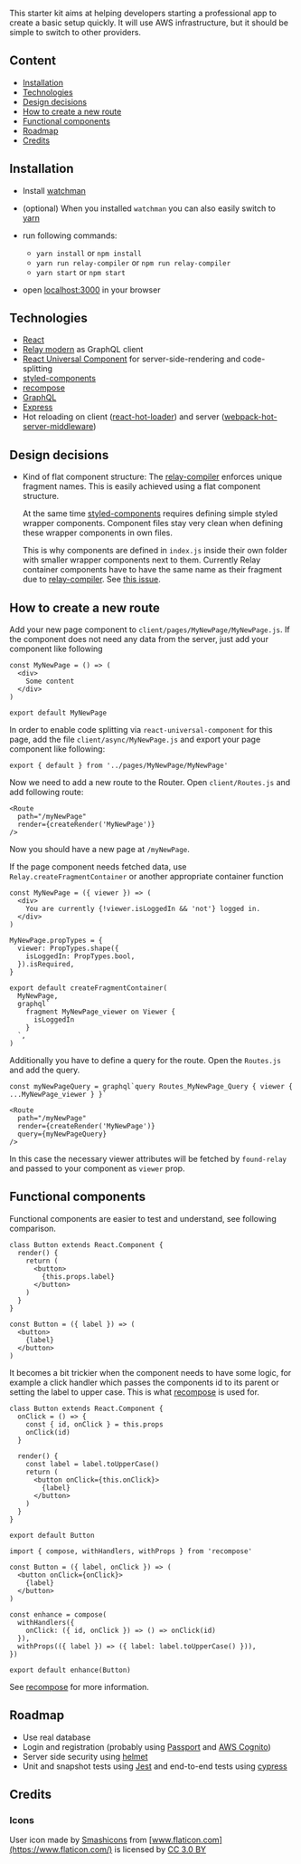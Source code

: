 This starter kit aims at helping developers starting a professional app to create a basic setup quickly. It will use AWS infrastructure, but it should be simple to switch to other providers.

## Content

- [Installation](#installation)
- [Technologies](#technologies)
- [Design decisions](#design-decisions)
- [How to create a new route](#how-to-create-a-new-route)
- [Functional components](#functional-components)
- [Roadmap](#roadmap)
- [Credits](#credits)

## Installation
- Install [watchman](https://facebook.github.io/watchman/)
- (optional) When you installed `watchman` you can also easily switch to [yarn](https://yarnpkg.com/en/)

- run following commands:
  - `yarn install` or `npm install`
  - `yarn run relay-compiler` or `npm run relay-compiler`
  - `yarn start` or `npm start`

- open [localhost:3000](http://localhost:3000) in your browser

## Technologies

- [React](https://github.com/facebook/react)
- [Relay modern](https://github.com/facebook/relay) as GraphQL client
- [React Universal Component](https://github.com/faceyspacey/react-universal-component) for server-side-rendering and code-splitting
- [styled-components](https://github.com/styled-components/styled-components)
- [recompose](https://github.com/acdlite/recompose)
- [GraphQL](https://github.com/graphql/graphql-js)
- [Express](https://github.com/expressjs/express)
- Hot reloading on client ([react-hot-loader](https://github.com/gaearon/react-hot-loader)) and server ([webpack-hot-server-middleware](https://github.com/glenjamin/webpack-hot-middleware))

## Design decisions

- Kind of flat component structure: The [relay-compiler](https://facebook.github.io/relay/docs/relay-compiler.html) enforces unique fragment names. This is easily achieved using a flat component structure.

  At the same time [styled-components](https://github.com/styled-components/styled-components) requires defining simple styled wrapper components. Component files stay very clean when defining these wrapper components in own files.

  This is why components are defined in `index.js` inside their own folder with smaller wrapper components next to them. Currently Relay container components have to have the same name as their fragment due to [relay-compiler](https://facebook.github.io/relay/docs/relay-compiler.html). See [this issue](https://github.com/facebook/relay/issues/2093).

## How to create a new route

Add your new page component to `client/pages/MyNewPage/MyNewPage.js`. If the component does not need any data from the server, just add your component like following

```
const MyNewPage = () => (
  <div>
    Some content
  </div>
)

export default MyNewPage
```

In order to enable code splitting via `react-universal-component` for this page, add the file `client/async/MyNewPage.js` and export your page component like following:

```
export { default } from '../pages/MyNewPage/MyNewPage'
```

Now we need to add a new route to the Router. Open `client/Routes.js` and add following route:

```
<Route
  path="/myNewPage"
  render={createRender('MyNewPage')}
/>
```

Now you should have a new page at `/myNewPage`.

If the page component needs fetched data, use `Relay.createFragmentContainer` or another appropriate container function

```
const MyNewPage = ({ viewer }) => (
  <div>
    You are currently {!viewer.isLoggedIn && 'not'} logged in.
  </div>
)

MyNewPage.propTypes = {
  viewer: PropTypes.shape({
    isLoggedIn: PropTypes.bool,
  }).isRequired,
}

export default createFragmentContainer(
  MyNewPage,
  graphql`
    fragment MyNewPage_viewer on Viewer {
      isLoggedIn
    }
  `,
)
```

Additionally you have to define a query for the route. Open the `Routes.js` and add the query.

```
const myNewPageQuery = graphql`query Routes_MyNewPage_Query { viewer { ...MyNewPage_viewer } }`

<Route
  path="/myNewPage"
  render={createRender('MyNewPage')}
  query={myNewPageQuery}
/>
```

In this case the necessary viewer attributes will be fetched by `found-relay` and passed to your component as `viewer` prop.

## Functional components

Functional components are easier to test and understand, see following comparison.

```
class Button extends React.Component {
  render() {
    return (
      <button>
        {this.props.label}
      </button>
    )
  }
}
```

```
const Button = ({ label }) => (
  <button>
    {label}
  </button>
)
```

It becomes a bit trickier when the component needs to have some logic, for example a click handler which passes the components id to its parent or setting the label to upper case. This is what [recompose](https://github.com/acdlite/recompose) is used for.

```
class Button extends React.Component {
  onClick = () => {
    const { id, onClick } = this.props
    onClick(id)
  }

  render() {
    const label = label.toUpperCase()
    return (
      <button onClick={this.onClick}>
        {label}
      </button>
    )
  }
}

export default Button
```

```
import { compose, withHandlers, withProps } from 'recompose'

const Button = ({ label, onClick }) => (
  <button onClick={onClick}>
    {label}
  </button>
)

const enhance = compose(
  withHandlers({
    onClick: ({ id, onClick }) => () => onClick(id)
  }),
  withProps(({ label }) => ({ label: label.toUpperCase() })),
})

export default enhance(Button)
```

See [recompose](https://github.com/acdlite/recompose) for more information.

## Roadmap

- Use real database
- Login and registration (probably using [Passport](http://passportjs.org/) and [AWS Cognito](https://aws.amazon.com/de/cognito/))
- Server side security using [helmet](https://github.com/helmetjs/helmet)
- Unit and snapshot tests using [Jest](https://github.com/facebook/jest) and end-to-end tests using [cypress](https://www.cypress.io/)

## Credits

### Icons

User icon made by [Smashicons](https://www.flaticon.com/authors/smashicons) from [www.flaticon.com](https://www.flaticon.com/) is licensed by [CC 3.0 BY](http://creativecommons.org/licenses/by/3.0/)